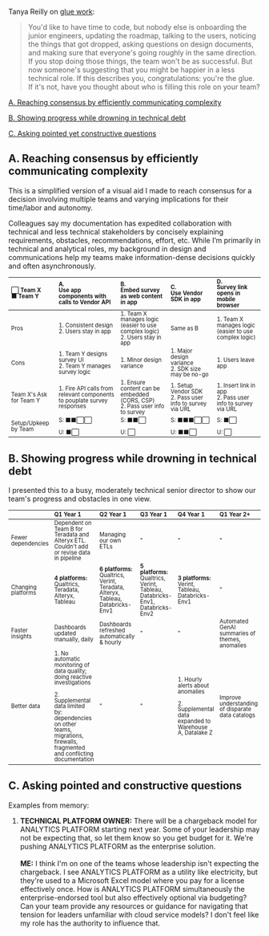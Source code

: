 <style>h1 {display: none;} table {font-size: .8em; line-height:1.05em;}</style>

Tanya Reilly on [glue work](https://www.noidea.dog/glue):
<blockquote>You'd like to have time to code, but nobody else is onboarding the junior engineers, updating the roadmap, talking to the users, noticing the things that got dropped, asking questions on design documents, and making sure that everyone's going roughly in the same direction. If you stop doing those things, the team won't be as successful. But now someone's suggesting that you might be happier in a less technical role. If this describes you, congratulations: you're the glue. If it's not, have you thought about who is filling this role on your team?
</blockquote>

[A. Reaching consensus by efficiently communicating complexity](#a)

[B. Showing progress while drowning in technical debt](#b)

[C. Asking pointed yet constructive questions](#c)

<h2 id="a">A. Reaching consensus by efficiently communicating complexity</h2>

This is a simplified version of a visual aid I made to reach consensus for a decision involving multiple teams and varying implications for their time/labor and autonomy.

Colleagues say my documentation has expedited collaboration with technical and less technical stakeholders by concisely explaining requirements, obstacles, recommendations, effort, etc. While I’m primarily in technical and analytical roles, my background in design and communications help my teams make information-dense decisions quickly and often asynchronously. 

|⬜ Team X<br> ⬛ Team Y| A.<br>Use app components with calls to Vendor API | B.<br>Embed survey as web content in app | C.<br>Use Vendor SDK in app | D.<br>Survey link opens in mobile browser |
|:--|:--|:--|:--|:--|
|Pros|1. Consistent design<br>2. Users stay in app| 1. Team X manages logic (easier to use complex logic)<br>2. Users stay in app| Same as B| 1. Team X manages logic (easier to use complex logic)|
|Cons|1. Team Y designs survey UI<br>2. Team Y manages survey logic | 1. Minor design variance| 1. Major design variance<br>2. SDK size may be no-go | 1. Users leave app|
|Team X's Ask for Team Y|1. Fire API calls from relevant components to pouplate survey responses| 1. Ensure content can be embedded (CORS, CSP)<br>2. Pass user info to survey| 1. Setup Vendor SDK<br>2. Pass user info to survey via URL| 1. Insert link in app<br>2. Pass user info to survey via URL|
|Setup/Upkeep by Team|S: ⬛⬛⬜⬜<br><br>U: ⬛⬜|S: ⬛⬛⬜<br><br>U: ⬜|S: ⬛⬛⬛⬜⬜<br><br>U: ⬛⬛⬜|S: ⬛⬜<br><br>U: ⬜|

<h2 id="b">B. Showing progress while drowning in technical debt</h2>

I presented this to a busy, moderately technical senior director to show our team's progress and obstacles in one view. 

|   | Q1 Year 1 | Q2 Year 1 | Q3 Year 1 | Q4 Year 1 | Q1 Year 2+ | 
|:--|:----------|:----------|:----------|:----------|:----------|
|Fewer dependencies|Dependent on Team B for Teradata and Alteryx ETL. Couldn't add or revise data in pipeline|Managing our own ETLs|"|"|"|
|Changing platforms|<b>4 platforms:</b><br>Qualtrics, Teradata, Alteryx, Tableau |<b>6 platforms:</b><br>Qualtrics, Verint, Teradata, Alteryx, Tableau, Databricks-Env1 | <b>5 platforms:</b><br>Qualtrics, Verint, Tableau, Databricks-Env1, Databricks-Env2|<b>3 platforms:</b><br>Verint, Tableau, Databricks-Env1|"|
|Faster insights|Dashboards updated manually, daily|Dashboards refreshed automatically & hourly|"|"|Automated GenAI summaries of themes, anomalies|
|Better data|1. No automatic monitoring of data quality; doing reactive investigations<br><br>2. Supplemental data limited by: dependencies on other teams, migrations, firewalls, fragmented and conflicting documentation|"|"|1. Hourly alerts about anomalies<br><br>2. Supplemental data expanded to Warehouse A, Datalake Z|Improve understanding of disparate data catalogs|

<h2 id="c">C. Asking pointed and constructive questions</h2>

Examples from memory:

1. <b>TECHNICAL PLATFORM OWNER:</b> There will be a chargeback model for ANALYTICS PLATFORM starting next year. Some of your leadership may not be expecting that, so let them know so you get budget for it. We're pushing ANALYTICS PLATFORM as the enterprise solution.<br><br><b>ME:</b> I think I'm on one of the teams whose leadership isn't expecting the chargeback. I see ANALYTICS PLATFORM as a utility like electricity, but they're used to a Microsoft Excel model where you pay for a license effectively once. How is ANALYTICS PLATFORM simultaneously the enterprise-endorsed tool but also effectively optional via budgeting? Can your team provide any resources or guidance for navigating that tension for leaders unfamiliar with cloud service models? I don't feel like my role has the authority to influence that. 

